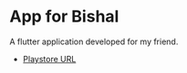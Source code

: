 # App for Bishal

A flutter application developed for my friend.

- [Playstore URL](https://play.google.com/store/apps/details?id=com.bimanmandal.broadcast)
